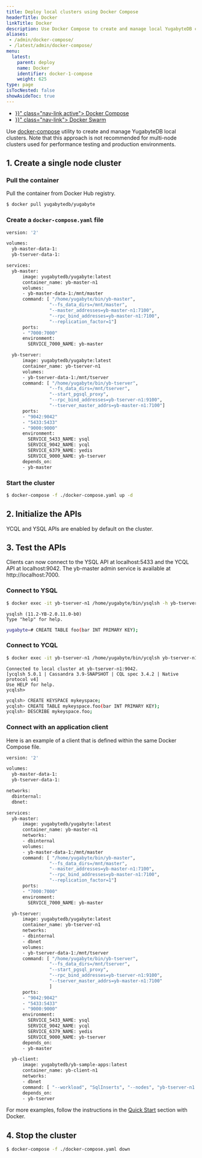 ```yaml
---
title: Deploy local clusters using Docker Compose
headerTitle: Docker
linkTitle: Docker
description: Use Docker Compose to create and manage local YugabyteDB clusters.
aliases:
 - /admin/docker-compose/
 - /latest/admin/docker-compose/
menu:
  latest:
    parent: deploy
    name: Docker
    identifier: docker-1-compose
    weight: 625
type: page
isTocNested: false
showAsideToc: true
---
```


<ul class="nav nav-tabs-alt nav-tabs-yb">
  <li>
    <a href="{{< relref "./docker-compose.md" >}}" class="nav-link active">
      <i class="fab fa-docker" aria-hidden="true"></i>
      Docker Compose
    </a>
  </li>
  <li >
    <a href="{{< relref "./docker-swarm.md" >}}" class="nav-link">
      <i class="fas fa-layer-group"></i>
      Docker Swarm
    </a>
  </li>
</ul>

Use [docker-compose](https://docs.docker.com/compose/overview/) utility to create and manage YugabyteDB local clusters. Note that this approach is not recommended for multi-node clusters used for performance testing and production environments.

## 1. Create a single node cluster

### Pull the container

Pull the container from Docker Hub registry.

```sh
$ docker pull yugabytedb/yugabyte
```

### Create a `docker-compose.yaml` file

<div class='copy'></div>

```sh
version: '2'

volumes:
  yb-master-data-1:
  yb-tserver-data-1:

services:
  yb-master:
      image: yugabytedb/yugabyte:latest
      container_name: yb-master-n1
      volumes:
      - yb-master-data-1:/mnt/master
      command: [ "/home/yugabyte/bin/yb-master",
                "--fs_data_dirs=/mnt/master",
                "--master_addresses=yb-master-n1:7100",
                "--rpc_bind_addresses=yb-master-n1:7100",
                "--replication_factor=1"]
      ports:
      - "7000:7000"
      environment:
        SERVICE_7000_NAME: yb-master

  yb-tserver:
      image: yugabytedb/yugabyte:latest
      container_name: yb-tserver-n1
      volumes:
      - yb-tserver-data-1:/mnt/tserver
      command: [ "/home/yugabyte/bin/yb-tserver",
                "--fs_data_dirs=/mnt/tserver",
                "--start_pgsql_proxy",
                "--rpc_bind_addresses=yb-tserver-n1:9100",
                "--tserver_master_addrs=yb-master-n1:7100"]
      ports:
      - "9042:9042"
      - "5433:5433"
      - "9000:9000"
      environment:
        SERVICE_5433_NAME: ysql
        SERVICE_9042_NAME: ycql
        SERVICE_6379_NAME: yedis
        SERVICE_9000_NAME: yb-tserver
      depends_on:
      - yb-master
```

### Start the cluster

```sh
$ docker-compose -f ./docker-compose.yaml up -d
```

## 2. Initialize the APIs

YCQL and YSQL APIs are enabled by default on the cluster.

## 3. Test the APIs

Clients can now connect to the YSQL API at localhost:5433 and the YCQL API at localhost:9042. The yb-master admin service is available at http://localhost:7000.

### Connect to YSQL

```sh
$ docker exec -it yb-tserver-n1 /home/yugabyte/bin/ysqlsh -h yb-tserver-n1
```

```
ysqlsh (11.2-YB-2.0.11.0-b0)
Type "help" for help.
```

```sh
yugabyte=# CREATE TABLE foo(bar INT PRIMARY KEY);
```

### Connect to YCQL

```sh
$ docker exec -it yb-tserver-n1 /home/yugabyte/bin/ycqlsh yb-tserver-n1
```

```
Connected to local cluster at yb-tserver-n1:9042.
[ycqlsh 5.0.1 | Cassandra 3.9-SNAPSHOT | CQL spec 3.4.2 | Native protocol v4]
Use HELP for help.
ycqlsh>
```

```sh
ycqlsh> CREATE KEYSPACE mykeyspace;
ycqlsh> CREATE TABLE mykeyspace.foo(bar INT PRIMARY KEY);
ycqlsh> DESCRIBE mykeyspace.foo;
```

### Connect with an application client

Here is an example of a client that is defined within the same Docker Compose file.

```sh
version: '2'

volumes:
  yb-master-data-1:
  yb-tserver-data-1:

networks:
  dbinternal:
  dbnet:

services:
  yb-master:
      image: yugabytedb/yugabyte:latest
      container_name: yb-master-n1
      networks:
      - dbinternal
      volumes:
      - yb-master-data-1:/mnt/master
      command: [ "/home/yugabyte/bin/yb-master",
                "--fs_data_dirs=/mnt/master",
                "--master_addresses=yb-master-n1:7100",
                "--rpc_bind_addresses=yb-master-n1:7100",
                "--replication_factor=1"]
      ports:
      - "7000:7000"
      environment:
        SERVICE_7000_NAME: yb-master

  yb-tserver:
      image: yugabytedb/yugabyte:latest
      container_name: yb-tserver-n1
      networks:
      - dbinternal
      - dbnet
      volumes:
      - yb-tserver-data-1:/mnt/tserver
      command: [ "/home/yugabyte/bin/yb-tserver",
                "--fs_data_dirs=/mnt/tserver",
                "--start_pgsql_proxy",
                "--rpc_bind_addresses=yb-tserver-n1:9100",
                "--tserver_master_addrs=yb-master-n1:7100"
                ]
      ports:
      - "9042:9042"
      - "5433:5433"
      - "9000:9000"
      environment:
        SERVICE_5433_NAME: ysql
        SERVICE_9042_NAME: ycql
        SERVICE_6379_NAME: yedis
        SERVICE_9000_NAME: yb-tserver
      depends_on:
      - yb-master

  yb-client:
      image: yugabytedb/yb-sample-apps:latest
      container_name: yb-client-n1
      networks:
      - dbnet
      command: [ "--workload", "SqlInserts", "--nodes", "yb-tserver-n1:5433" ]
      depends_on:
      - yb-tserver
```

For more examples, follow the instructions in the [Quick Start](../../../quick-start/explore-ysql/#docker) section with Docker.

## 4. Stop the cluster

```sh
$ docker-compose -f ./docker-compose.yaml down
```
